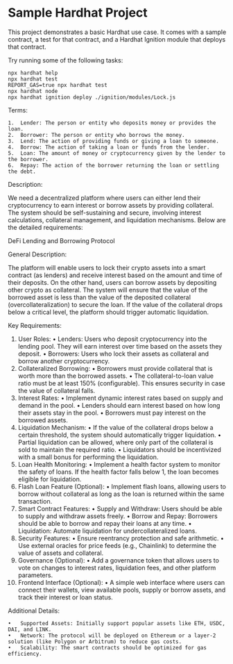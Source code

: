# Sample Hardhat Project

This project demonstrates a basic Hardhat use case. It comes with a sample contract, a test for that contract, and a Hardhat Ignition module that deploys that contract.

Try running some of the following tasks:

```shell
npx hardhat help
npx hardhat test
REPORT_GAS=true npx hardhat test
npx hardhat node
npx hardhat ignition deploy ./ignition/modules/Lock.js
```


Terms:

	1.	Lender: The person or entity who deposits money or provides the loan.
	2.	Borrower: The person or entity who borrows the money.
	3.	Lend: The action of providing funds or giving a loan to someone.
	4.	Borrow: The action of taking a loan or funds from the lender.
	5.	Loan: The amount of money or cryptocurrency given by the lender to the borrower.
	6.	Repay: The action of the borrower returning the loan or settling the debt.


Description:

We need a decentralized platform where users can either lend their cryptocurrency to earn interest or borrow assets by providing collateral. The system should be self-sustaining and secure, involving interest calculations, collateral management, and liquidation mechanisms. Below are the detailed requirements:

DeFi Lending and Borrowing Protocol

General Description:

The platform will enable users to lock their crypto assets into a smart contract (as lenders) and receive interest based on the amount and time of their deposits. On the other hand, users can borrow assets by depositing other crypto as collateral. The system will ensure that the value of the borrowed asset is less than the value of the deposited collateral (overcollateralization) to secure the loan. If the value of the collateral drops below a critical level, the platform should trigger automatic liquidation.

Key Requirements:

1.	User Roles:
	•	Lenders: Users who deposit cryptocurrency into the lending pool. They will earn interest over time based on the assets they deposit.
	•	Borrowers: Users who lock their assets as collateral and borrow another cryptocurrency.
2.	Collateralized Borrowing:
	•	Borrowers must provide collateral that is worth more than the borrowed assets.
	•	The collateral-to-loan value ratio must be at least 150% (configurable). This ensures security in case the value of collateral falls.
3.	Interest Rates:
	•	Implement dynamic interest rates based on supply and demand in the pool.
	•	Lenders should earn interest based on how long their assets stay in the pool.
	•	Borrowers must pay interest on the borrowed assets.
4.	Liquidation Mechanism:
	•	If the value of the collateral drops below a certain threshold, the system should automatically trigger liquidation.
	•	Partial liquidation can be allowed, where only part of the collateral is sold to maintain the required ratio.
	•	Liquidators should be incentivized with a small bonus for performing the liquidation.
5.	Loan Health Monitoring:
	•	Implement a health factor system to monitor the safety of loans. If the health factor falls below 1, the loan becomes eligible for liquidation.
6.	Flash Loan Feature (Optional):
	•	Implement flash loans, allowing users to borrow without collateral as long as the loan is returned within the same transaction.
7.	Smart Contract Features:
	•	Supply and Withdraw: Users should be able to supply and withdraw assets freely.
	•	Borrow and Repay: Borrowers should be able to borrow and repay their loans at any time.
	•	Liquidation: Automate liquidation for undercollateralized loans.
8.	Security Features:
	•	Ensure reentrancy protection and safe arithmetic.
	•	Use external oracles for price feeds (e.g., Chainlink) to determine the value of assets and collateral.
9.	Governance (Optional):
	•	Add a governance token that allows users to vote on changes to interest rates, liquidation fees, and other platform parameters.
10.	Frontend Interface (Optional):
	•	A simple web interface where users can connect their wallets, view available pools, supply or borrow assets, and track their interest or loan status.

Additional Details:

	•	Supported Assets: Initially support popular assets like ETH, USDC, DAI, and LINK.
	•	Network: The protocol will be deployed on Ethereum or a layer-2 solution (like Polygon or Arbitrum) to reduce gas costs.
	•	Scalability: The smart contracts should be optimized for gas efficiency.